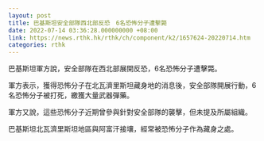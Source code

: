 ```yaml
---
layout: post
title: 巴基斯坦安全部隊西北部反恐　6名恐怖分子遭擊斃
date: 2022-07-14 03:36:28.000000000 +08:00
link: https://news.rthk.hk/rthk/ch/component/k2/1657624-20220714.htm
categories: rthk
---
```


巴基斯坦軍方說，安全部隊在西北部展開反恐，6名恐怖分子遭擊斃。

軍方表示，獲得恐怖分子在北瓦濟里斯坦藏身地的消息後，安全部隊開展行動，6名恐怖分子被打死，繳獲大量武器彈藥。

軍方又說，這些恐怖分子近期曾參與針對安全部隊的襲擊，但未提及所屬組織。

巴基斯坦北瓦濟里斯坦地區與阿富汗接壤，經常被恐怖分子作為藏身之處。
